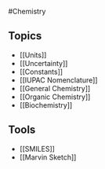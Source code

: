 #Chemistry 
## Topics
* [[Units]]
* [[Uncertainty]]
* [[Constants]]
* [[IUPAC Nomenclature]]
* [[General Chemistry]]
* [[Organic Chemistry]]
* [[Biochemistry]]

## Tools
* [[SMILES]]
* [[Marvin Sketch]]